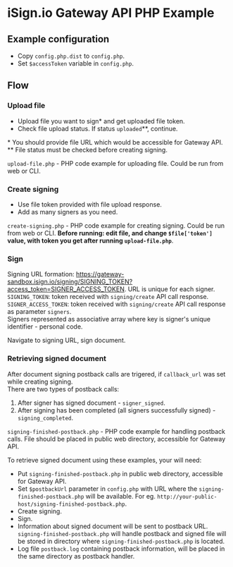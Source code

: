 # iSign.io Gateway API PHP Example

## Example configuration
- Copy `config.php.dist` to `config.php`.
- Set `$accessToken` variable in `config.php`.

## Flow

### Upload file
- Upload file you want to sign* and get uploaded file token.
- Check file upload status. If status `uploaded`\*\*, continue.

\* You should provide file URL which would be accessible for Gateway API.  
\*\* File status must be checked before creating signing.

`upload-file.php` - PHP code example for uploading file. Could be run from web or CLI.

### Create signing
- Use file token provided with file upload response.
- Add as many signers as you need.

`create-signing.php` - PHP code example for creating signing. Could be run from web or CLI. **Before running: edit file, and change `$file['token']` value, with token you get after running `upload-file.php`**.

### Sign
Signing URL formation: https://gateway-sandbox.isign.io/signing/SIGNING_TOKEN?access_token=SIGNER_ACCESS_TOKEN.
URL is unique for each signer.  
`SIGNING_TOKEN`: token received with `signing/create` API call response.  
`SIGNER_ACCESS_TOKEN`: token received with `signing/create` API call response as parameter `signers`.  
Signers represented as associative array where key is signer's unique identifier - personal code.  

Navigate to signing URL, sign document.  


### Retrieving signed document
After document signing postback calls are trigered, if 
`callback_url` was set while creating signing.  
There are two types of postback calls:
1. After signer has signed document - `signer_signed`.
2. After signing has been completed (all signers successfully signed) - `signing_completed`.

`signing-finished-postback.php` - PHP code example for handling postback calls.
File should be placed in public web directory, accessible for Gateway API.

To retrieve signed document using these examples, your will need:
- Put `signing-finished-postback.php` in public web directory, accessible for Gateway API.
- Set `$postbackUrl` parameter in `config.php` with URL where the `signing-finished-postback.php` will be available. For eg. `http://your-public-host/signing-finished-postback.php`.
- Create signing.
- Sign.
- Information about signed document will be sent to postback URL. `signing-finished-postback.php` will handle postback and signed file will be stored in directory where `signing-finished-postback.php` is located.
- Log file `postback.log` containing postback information, will be placed in the same directory as postback handler.
